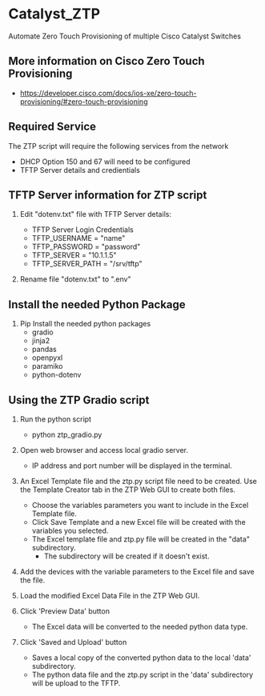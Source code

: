 # Catalyst_ZTP
Automate Zero Touch Provisioning of multiple Cisco Catalyst Switches


## More information on Cisco Zero Touch Provisioning
* https://developer.cisco.com/docs/ios-xe/zero-touch-provisioning/#zero-touch-provisioning


## Required Service
The ZTP script will require the following services from the network
* DHCP Option 150 and 67 will need to be configured
* TFTP Server details and credientials


## TFTP Server information for ZTP script
1. Edit "dotenv.txt" file with TFTP Server details:
    * TFTP Server Login Credentials
    * TFTP_USERNAME = "name"
    * TFTP_PASSWORD = "password"
    * TFTP_SERVER = "10.1.1.5"
    * TFTP_SERVER_PATH = "/srv/tftp"

2.  Rename file "dotenv.txt" to ".env"


## Install the needed Python Package
1.  Pip Install the needed python packages
    * gradio
    * jinja2
    * pandas
    * openpyxl
    * paramiko
    * python-dotenv


## Using the ZTP Gradio script
1. Run the python script
    * python ztp_gradio.py

2.  Open web browser and access local gradio server. 
    * IP address and port number will be displayed in the terminal. 

3.  An Excel Template file and the ztp.py script file need to be created.  Use the Template Creator tab in the ZTP Web GUI to create both files.
    * Choose the variables parameters you want to include in the Excel Template file.
    * Click Save Template and a new Excel file will be created with the variables you selected. 
    * The Excel template file and ztp.py file will be created in the "data" subdirectory.  
        * The subdirectory will be created if it doesn't exist.

4.  Add the devices with the variable parameters to the Excel file and save the file.
   
5.  Load the modified Excel Data File in the ZTP Web GUI.
   
6.  Click 'Preview Data' button
    * The Excel data will be converted to the needed python data type.

7.  Click 'Saved and Upload' button
    * Saves a local copy of the converted python data to the local 'data' subdirectory.
    * The python data file and the ztp.py script in the 'data' subdirectory will be upload to the TFTP.
    
